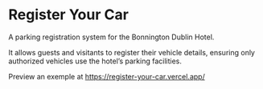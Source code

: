 # Register Your Car

A parking registration system for the Bonnington Dublin Hotel. 

It allows guests and visitants to register their vehicle details, ensuring only authorized vehicles use the hotel’s parking facilities.

Preview an exemple at https://register-your-car.vercel.app/

